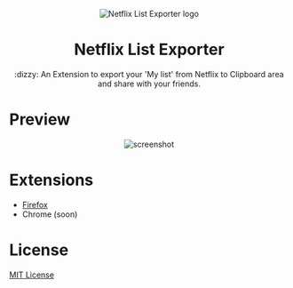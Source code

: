 <p align="center"><img src="https://i.imgur.com/pTgqeTX.png" alt="Netflix List Exporter logo" /></p>
<h1 align="center">Netflix List Exporter</h1>
<p align="center">:dizzy: An Extension to export your 'My list' from Netflix to Clipboard area and share with your friends.</p>

# Preview
<p align="center"><img src="https://i.imgur.com/3bwnOX9.png" alt="screenshot"></p>

# Extensions
- [Firefox](https://addons.mozilla.org/pt-BR/firefox/addon/netflix-list-button-exporter/)
- Chrome (soon)

# License
[MIT License](https://github.com/daltonmenezes/netflix-list-exporter/blob/master/LICENSE)


